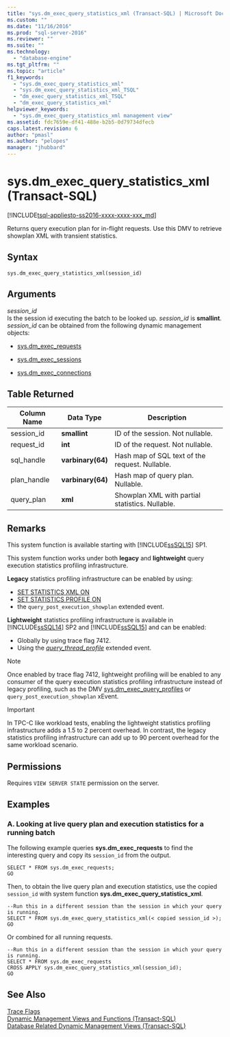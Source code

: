 ```yaml
---
title: "sys.dm_exec_query_statistics_xml (Transact-SQL) | Microsoft Docs"
ms.custom: ""
ms.date: "11/16/2016"
ms.prod: "sql-server-2016"
ms.reviewer: ""
ms.suite: ""
ms.technology: 
  - "database-engine"
ms.tgt_pltfrm: ""
ms.topic: "article"
f1_keywords: 
  - "sys.dm_exec_query_statistics_xml"
  - "sys.dm_exec_query_statistics_xml_TSQL"
  - "dm_exec_query_statistics_xml_TSQL"
  - "dm_exec_query_statistics_xml"
helpviewer_keywords: 
  - "sys.dm_exec_query_statistics_xml management view"
ms.assetid: fdc7659e-df41-488e-b2b5-0d79734dfecb
caps.latest.revision: 6
author: "pmasl"
ms.author: "pelopes"
manager: "jhubbard"
---
```

# sys.dm_exec_query_statistics_xml (Transact-SQL)
[!INCLUDE[tsql-appliesto-ss2016-xxxx-xxxx-xxx_md](../../includes/tsql-appliesto-ss2016-xxxx-xxxx-xxx-md.md)]

Returns query execution plan for in-flight requests. Use this DMV to retrieve showplan XML with transient statistics. 

## Syntax

```
sys.dm_exec_query_statistics_xml(session_id)  
``` 

## Arguments 
*session_id*  
 Is the session id executing the batch to be looked up. *session_id* is **smallint**. *session_id* can be obtained from the following dynamic management objects:  
  
-   [sys.dm_exec_requests](../../relational-databases/system-dynamic-management-views/sys-dm-exec-requests-transact-sql.md)  
  
-   [sys.dm_exec_sessions](../../relational-databases/system-dynamic-management-views/sys-dm-exec-sessions-transact-sql.md)  
  
-   [sys.dm_exec_connections](../../relational-databases/system-dynamic-management-views/sys-dm-exec-connections-transact-sql.md)  

## Table Returned
|Column Name|Data Type|Description|  
|-----------------|---------------|-----------------|
|session_id|**smallint**|ID of the session. Not nullable.|
|request_id|**int**|ID of the request. Not nullable.|
|sql_handle|**varbinary(64)**|Hash map of SQL text of the request. Nullable.|
|plan_handle|**varbinary(64)**|Hash map of query plan. Nullable.|
|query_plan|**xml**|Showplan XML with partial statistics. Nullable.|

## Remarks
This system function is available starting with [!INCLUDE[ssSQL15](../../includes/sssql15-md.md)] SP1.

This system function works under both **legacy** and **lightweight** query execution statistics profiling infrastructure.  
  
**Legacy** statistics profiling infrastructure can be enabled by using:
  -  [SET STATISTICS XML ON](../../t-sql/statements/set-statistics-xml-transact-sql.md)
  -  [SET STATISTICS PROFILE ON](../../t-sql/statements/set-statistics-profile-transact-sql.md)
  -  the `query_post_execution_showplan` extended event.  
  
**Lightweight** statistics profiling infrastructure is available in [!INCLUDE[ssSQL14](../../includes/sssql14-md.md)] SP2 and [!INCLUDE[ssSQL15](../../includes/sssql15-md.md)] and can be enabled:
  -  Globally by using trace flag 7412.
  -  Using the [*query_thread_profile*](http://support.microsoft.com/kb/3170113) extended event.
  
> [!NOTE]
> Once enabled by trace flag 7412, lightweight profiling will be enabled to any consumer of the query execution statistics profiling infrastructure instead of legacy profiling, such as the DMV [sys.dm_exec_query_profiles](../../relational-databases/system-dynamic-management-views/sys-dm-exec-query-profiles-transact-sql.md) or `query_post_execution_showplan` xEvent.

> [!IMPORTANT]
> In TPC-C like workload tests, enabling the lightweight statistics profiling infrastructure adds a 1.5 to 2 percent overhead. In contrast, the legacy statistics profiling infrastructure can add up to 90 percent overhead for the same workload scenario.

## Permissions  
 Requires `VIEW SERVER STATE` permission on the server.  

## Examples  
  
### A. Looking at live query plan and execution statistics for a running batch  
 The following example queries **sys.dm_exec_requests** to find the interesting query and copy its `session_id` from the output.  
  
```  
SELECT * FROM sys.dm_exec_requests;  
GO  
```  
  
 Then, to obtain the live query plan and execution statistics, use the copied `session_id` with system function **sys.dm_exec_query_statistics_xml**.  
  
```  
--Run this in a different session than the session in which your query is running.
SELECT * FROM sys.dm_exec_query_statistics_xml(< copied session_id >);  
GO  
```   

 Or combined for all running requests.  
  
```  
--Run this in a different session than the session in which your query is running.
SELECT * FROM sys.dm_exec_requests
CROSS APPLY sys.dm_exec_query_statistics_xml(session_id);  
GO  
```   
  
## See Also
  [Trace Flags](../../t-sql/database-console-commands/dbcc-traceon-trace-flags-transact-sql.md)  
 [Dynamic Management Views and Functions &#40;Transact-SQL&#41;](~/relational-databases/system-dynamic-management-views/system-dynamic-management-views.md)   
 [Database Related Dynamic Management Views &#40;Transact-SQL&#41;](../../relational-databases/system-dynamic-management-views/database-related-dynamic-management-views-transact-sql.md)  

